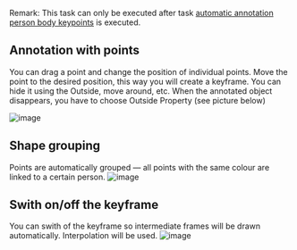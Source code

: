 Remark: This task can only be executed after task [automatic annotation person body keypoints](https://github.com/ReggieVW/cvat-docs/blob/main/manual/automatic_annotations.md#automatic-annotation-person-body-keypoints) is executed.

## Annotation with points
You can drag a point and change the position of individual points. Move the point to the desired position, this way you will create a keyframe. You can hide it using the Outside, move around, etc. When the annotated object disappears, you have to choose Outside Property (see picture below)

![image](https://user-images.githubusercontent.com/35894891/171391600-7cb5d041-0558-4155-842c-860ae18ec5f2.png)

## Shape grouping
Points are automatically grouped — all points with the same colour are linked to a certain person.
![image](https://user-images.githubusercontent.com/35894891/171384083-5e061097-691f-47a4-a970-9bcab0ddb7a9.png)


## Swith on/off the keyframe
You can swith of the keyframe so intermediate frames will be drawn automatically. Interpolation will be used.
![image](https://user-images.githubusercontent.com/35894891/171388737-3f40bbee-b661-497f-9c81-f97362fcf781.png)
 
